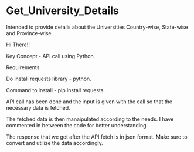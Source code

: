 # Get_University_Details
Intended to provide details about the Universities Country-wise, State-wise and Province-wise.

Hi There!!

Key Concept - API call using Python.

Requirements

Do install requests library - python.

Command to install - pip install requests.

API call has been done and the input is given with the call so that the necessary data is fetched.

The fetched data is then manaipulated according to the needs. I have commented in between the code for better understanding.

The response that we get after the API fetch is in json format. Make sure to convert and utilize the data accordingly.
